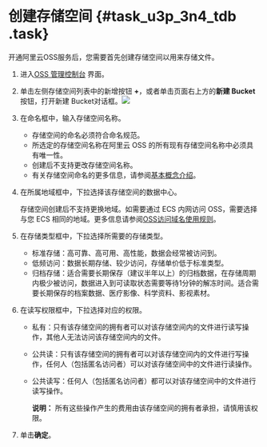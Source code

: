 # 创建存储空间 {#task_u3p_3n4_tdb .task}

开通阿里云OSS服务后，您需要首先创建存储空间以用来存储文件。

1.  进入[OSS 管理控制台](https://oss.console.aliyun.com/) 界面。 
2.   单击左侧存储空间列表中的新增按钮 **+**，或者单击页面右上方的**新建 Bucket**按钮，打开新建 Bucket对话框。![](http://static-aliyun-doc.oss-cn-hangzhou.aliyuncs.com/assets/img/4333/933_zh-CN.png)

 
3.  在命名框中，输入存储空间名称。 
    -   存储空间的命名必须符合命名规范。
    -   所选定的存储空间名称在阿里云 OSS 的所有现有存储空间名称中必须具有唯一性。
    -   创建后不支持更改存储空间名称。
    -   有关存储空间命名的更多信息，请参阅[基本概念介绍](../../../../cn.zh-CN/开发指南/基本概念介绍.md#)。
4.  在所属地域框中，下拉选择该存储空间的数据中心。 

    存储空间创建后不支持更换地域。如需要通过 ECS 内网访问 OSS，需要选择与您 ECS 相同的地域。更多信息请参阅[OSS访问域名使用规则](../../../../cn.zh-CN/开发指南/访问与控制/OSS访问域名使用规则.md#)。

5.  在存储类型框中，下拉选择所需要的存储类型。 
    -   标准存储：高可靠、高可用、高性能，数据会经常被访问到。
    -   低频访问：数据长期存储、较少访问，存储单价低于标准类型。
    -   归档存储：适合需要长期保存（建议半年以上）的归档数据，在存储周期内极少被访问，数据进入到可读取状态需要等待1分钟的解冻时间。适合需要长期保存的档案数据、医疗影像、科学资料、影视素材。
6.  在读写权限框中，下拉选择对应的权限。 
    -   私有：只有该存储空间的拥有者可以对该存储空间内的文件进行读写操作，其他人无法访问该存储空间内的文件。
    -   公共读：只有该存储空间的拥有者可以对该存储空间内的文件进行写操作，任何人（包括匿名访问者）可以对该存储空间中的文件进行读操作。
    -   公共读写：任何人（包括匿名访问者）都可以对该存储空间中的文件进行读写操作。

        **说明：** 所有这些操作产生的费用由该存储空间的拥有者承担，请慎用该权限。

7.  单击**确定**。 


